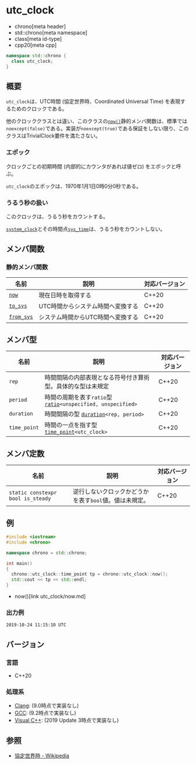 # utc_clock
* chrono[meta header]
* std::chrono[meta namespace]
* class[meta id-type]
* cpp20[meta cpp]

```cpp
namespace std::chrono {
  class utc_clock;
}
```

## 概要
`utc_clock`は、UTC時間 (協定世界時、Coordinated Universal Time) を表現するためのクロックである。

他のクロッククラスとは違い、このクラスの[`now()`](utc_clock/now.md)静的メンバ関数は、標準では`noexcept(false)`である。実装が`noexcept(true)`である保証をしない限り、このクラスはTrivialClock要件を満たさない。


### エポック
クロックごとの初期時間 (内部的にカウンタがあれば値ゼロ) をエポックと呼ぶ。

`utc_clock`のエポックは、1970年1月1日0時0分0秒である。


### うるう秒の扱い
このクロックは、うるう秒をカウントする。

[`system_clock`](system_clock.md)とその時間点[`sys_time`](sys_time.md)は、うるう秒をカウントしない。


## メンバ関数
### 静的メンバ関数

| 名前 | 説明 | 対応バージョン |
|------|------|----------------|
| [`now`](utc_clock/now.md)           | 現在日時を取得する                | C++20 |
| [`to_sys`](utc_clock/to_sys.md)     | UTC時間からシステム時間へ変換する | C++20 |
| [`from_sys`](utc_clock/from_sys.md) | システム時間からUTC時間へ変換する | C++20 |


## メンバ型

| 名前 | 説明 | 対応バージョン |
|--------------|--------------------------------|-------|
| `rep`        | 時間間隔の内部表現となる符号付き算術型。具体的な型は未規定 | C++20 |
| `period`     | 時間の周期を表す`ratio`型 [`ratio`](/reference/ratio/ratio.md)`<unspecified, unspecified>` | C++20 |
| `duration`   | 時間間隔の型 [`duration`](duration.md)`<rep, period>`         | C++20 |
| `time_point` | 時間の一点を指す型 [`time_point`](time_point.md)`<utc_clock>` | C++20 |


## メンバ定数

| 名前 | 説明 | 対応バージョン |
|-------------|--------------------------------------------------------|-------|
| `static constexpr bool is_steady` | 逆行しないクロックかどうかを表す`bool`値。値は未規定。 | C++20 |


## 例
```cpp example
#include <iostream>
#include <chrono>

namespace chrono = std::chrono;

int main()
{
  chrono::utc_clock::time_point tp = chrono::utc_clock::now();
  std::cout << tp << std::endl;
}
```
* now()[link utc_clock/now.md]

### 出力例
```
2019-10-24 11:15:10 UTC
```

## バージョン
### 言語
- C++20

### 処理系
- [Clang](/implementation.md#clang): (9.0時点で実装なし)
- [GCC](/implementation.md#gcc): (9.2時点で実装なし)
- [Visual C++](/implementation.md#visual_cpp): (2019 Update 3時点で実装なし)


## 参照
- [協定世界時 - Wikipedia](https://ja.wikipedia.org/wiki/協定世界時)
